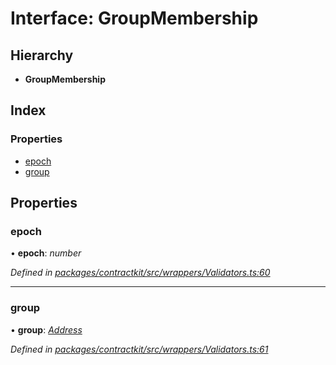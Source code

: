 # Interface: GroupMembership

## Hierarchy

* **GroupMembership**

## Index

### Properties

* [epoch](_wrappers_validators_.groupmembership.md#epoch)
* [group](_wrappers_validators_.groupmembership.md#group)

## Properties

###  epoch

• **epoch**: *number*

*Defined in [packages/contractkit/src/wrappers/Validators.ts:60](https://github.com/celo-org/celo-monorepo/blob/06adf8b7a/packages/contractkit/src/wrappers/Validators.ts#L60)*

___

###  group

• **group**: *[Address](../modules/_base_.md#address)*

*Defined in [packages/contractkit/src/wrappers/Validators.ts:61](https://github.com/celo-org/celo-monorepo/blob/06adf8b7a/packages/contractkit/src/wrappers/Validators.ts#L61)*
